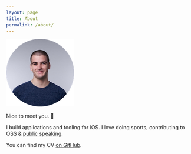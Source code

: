 ```yaml
---
layout: page
title: About
permalink: /about/
---
```


![bas-broek](/assets/bas.png)

Nice to meet you. 👋

I build applications and tooling for iOS. I love doing sports, contributing to OSS & [public speaking](/speaking).

You can find my CV [on GitHub](https://github.com/BasThomas/curriculum-vitae).
